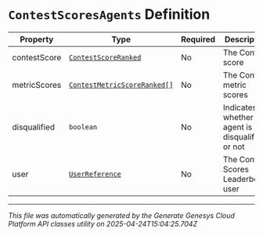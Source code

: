 # `ContestScoresAgents` Definition

| Property | Type | Required | Description |
|----------|------|----------|-------------|
| contestScore | [`ContestScoreRanked`](contestscoreranked-definition.md) | No | The Contest score |
| metricScores | [`ContestMetricScoreRanked[]`](contestmetricscoreranked-definition.md) | No | The Contest metric scores |
| disqualified | `boolean` | No | Indicates whether an agent is disqualified or not |
| user | [`UserReference`](userreference-definition.md) | No | The Contest Scores Leaderboard user |

---

*This file was automatically generated by the Generate Genesys Cloud Platform API classes utility on 2025-04-24T15:04:25.704Z*